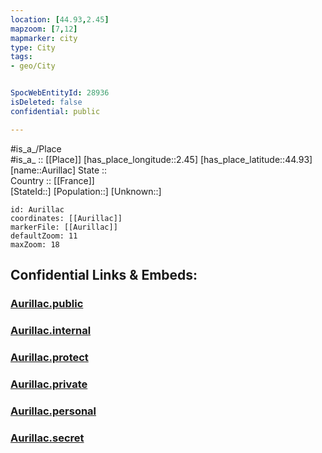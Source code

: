 ```yaml
---
location: [44.93,2.45] 
mapzoom: [7,12] 
mapmarker: city 
type: City
tags:
- geo/City


SpocWebEntityId: 28936
isDeleted: false
confidential: public

---
```

#is_a_/Place  
#is_a_ :: [[Place]] 
[has_place_longitude::2.45] 
[has_place_latitude::44.93] 
[name::Aurillac] 
State ::  
Country :: [[France]]  
[StateId::] 
[Population::] 
[Unknown::] 


```leaflet
id: Aurillac
coordinates: [[Aurillac]] 
markerFile: [[Aurillac]] 
defaultZoom: 11 
maxZoom: 18
```


## Confidential Links & Embeds: 

### [Aurillac.public](/_public/\Earth\Continent\Europe\Europe~West\France\regions~France\Auvergne-Rhône-Alpes\departments~Auvergne-Rhône-Alpes\Cantal\communes~Cantal\Aurillac\cities~AurillacAurillac.public.md) 

### [Aurillac.internal](/_internal/\Earth\Continent\Europe\Europe~West\France\regions~France\Auvergne-Rhône-Alpes\departments~Auvergne-Rhône-Alpes\Cantal\communes~Cantal\Aurillac\cities~AurillacAurillac.internal.md) 

### [Aurillac.protect](/_protect/\Earth\Continent\Europe\Europe~West\France\regions~France\Auvergne-Rhône-Alpes\departments~Auvergne-Rhône-Alpes\Cantal\communes~Cantal\Aurillac\cities~AurillacAurillac.protect.md) 

### [Aurillac.private](/_private/\Earth\Continent\Europe\Europe~West\France\regions~France\Auvergne-Rhône-Alpes\departments~Auvergne-Rhône-Alpes\Cantal\communes~Cantal\Aurillac\cities~AurillacAurillac.private.md) 

### [Aurillac.personal](/_personal/\Earth\Continent\Europe\Europe~West\France\regions~France\Auvergne-Rhône-Alpes\departments~Auvergne-Rhône-Alpes\Cantal\communes~Cantal\Aurillac\cities~AurillacAurillac.personal.md) 

### [Aurillac.secret](/_secret/\Earth\Continent\Europe\Europe~West\France\regions~France\Auvergne-Rhône-Alpes\departments~Auvergne-Rhône-Alpes\Cantal\communes~Cantal\Aurillac\cities~AurillacAurillac.secret.md)

